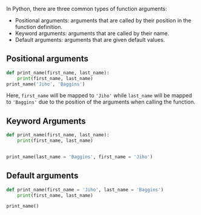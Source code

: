 In Python, there are three common types of function arguments:
- Positional arguments: arguments that are called by their position in the function definition.
- Keyword arguments: arguments that are called by their name.
- Default arguments: arguments that are given default values.

## Positional arguments
```Python
def print_name(first_name, last_name):
	print(first_name, last_name)
print_name('Jiho', 'Baggins')
```
Here, `first_name` will be mapped to `'Jiho'` while `last_name` will be mapped to `'Baggins'` due to the position of the arguments when calling the function.

## Keyword Arguments

```Python
def print_name(first_name, last_name):
	print(first_name, last_name)


print_name(last_name = 'Baggins', first_name = 'Jiho')
```

## Default arguments
```Python
def print_name(first_name = 'Jiho', last_name = 'Baggins')
	print(first_name, last_name)

print_name()
```